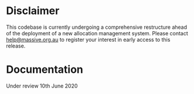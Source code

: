 # Disclaimer

This codebase is currently undergoing a comprehensive restructure ahead of the deployment of a new allocation management system. Please contact help@massive.org.au to register your interest in early access to this release.

# Documentation

Under review 10th June 2020 
